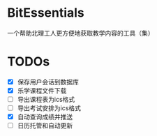 # BitEssentials

一个帮助北理工人更方便地获取教学内容的工具（集）

# TODOs

- [x] 保存用户会话到数据库
- [x] 乐学课程文件下载
- [ ] 导出课程表为ics格式
- [ ] 导出考试安排为ics格式
- [x] 自动查询成绩并推送
- [ ] 日历托管和自动更新

